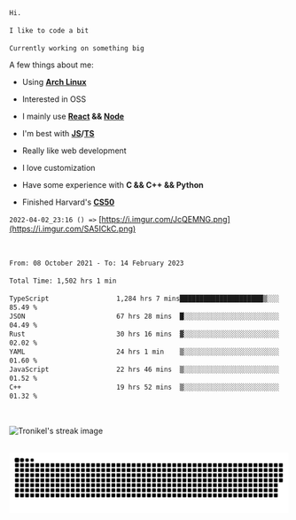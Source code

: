 ```
Hi.

I like to code a bit

Currently working on something big
```

A few things about me:

-   Using **[Arch Linux](https://archlinux.org/)**

-   Interested in OSS

-   I mainly use **[React](https://reactjs.org/) && [Node](https://nodejs.org/en/)**

-   I'm best with **[JS](https://www.javascript.com/)/[TS](https://www.typescriptlang.org/)**

-   Really like web development

-   I love customization

-   Have some experience with **C && C++ && Python**

-   Finished Harvard's **[CS50](https://cs50.harvard.edu)**

`2022-04-02_23:16 () =>` [https://i.imgur.com/JcQEMNG.png](https://i.imgur.com/SA5ICkC.png)

<br>

<!--START_SECTION:waka-->

```text
From: 08 October 2021 - To: 14 February 2023

Total Time: 1,502 hrs 1 min

TypeScript                 1,284 hrs 7 mins█████████████████████▒░░░   85.49 %
JSON                       67 hrs 28 mins  █░░░░░░░░░░░░░░░░░░░░░░░░   04.49 %
Rust                       30 hrs 16 mins  ▓░░░░░░░░░░░░░░░░░░░░░░░░   02.02 %
YAML                       24 hrs 1 min    ▒░░░░░░░░░░░░░░░░░░░░░░░░   01.60 %
JavaScript                 22 hrs 46 mins  ▒░░░░░░░░░░░░░░░░░░░░░░░░   01.52 %
C++                        19 hrs 52 mins  ▒░░░░░░░░░░░░░░░░░░░░░░░░   01.32 %
```

<!--END_SECTION:waka-->

<br>

<p><img align="center" src="https://github-readme-streak-stats.herokuapp.com/?user=Tronikelis&theme=dark" alt="Tronikel's streak image" /></p>

<br>

<img title="" src="https://raw.githubusercontent.com/Tronikelis/Tronikelis/output/github-contribution-grid-snake.svg" alt="very cool snake thingey" data-align="left">
